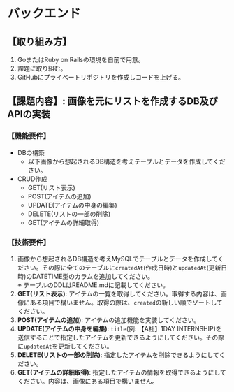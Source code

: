 # バックエンド
## 【取り組み方】
1. GoまたはRuby on Railsの環境を自前で用意。
2. 課題に取り組む。
3. GitHubにプライベートリポジトリを作成しコードを上げる。

## 【課題内容】: 画像を元にリストを作成するDB及びAPIの実装
### 【機能要件】
- DBの構築
  - 以下画像から想起されるDB構造を考えテーブルとデータを作成してください。
- CRUD作成
  - GET(リスト表示)
  - POST(アイテムの追加)
  - UPDATE(アイテムの中身の編集)
  - DELETE(リストの一部の削除)
  - GET(アイテムの詳細取得)

### 【技術要件】
1. 画像から想起されるDB構造を考えMySQLでテーブルとデータを作成してください。その際に全てのテーブルに`createdAt`(作成日時)と`updatedAt`(更新日時)のDATETIME型のカラムを追加してください。<br>
※ テーブルのDDLはREADME.mdに記載してください。
2. **GET(リスト表示)**: アイテムの一覧を取得してください。取得する内容は、画像にある項目で構いません。取得の際は、`created`の新しい順でソートしてください。
3. **POST(アイテムの追加)**: アイテムの追加機能を実装してください。
4. **UPDATE(アイテムの中身を編集)**: `title`(例: 【A社】1DAY INTERNSHIP)を送信することで指定したアイテムを更新できるようにしてください。その際に`updatedAt`を更新してください。
5. **DELETE(リストの一部の削除)**: 指定したアイテムを削除できるようにしてください。
6. **GET(アイテムの詳細取得)**: 指定したアイテムの情報を取得できるようにしてください。内容は、画像にある項目で構いません。
